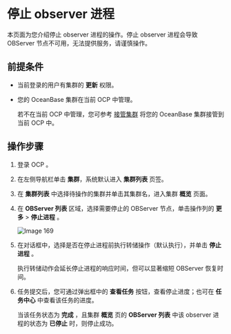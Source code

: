 # 停止 observer 进程

本页面为您介绍停止 observer 进程的操作。停止 observer 进程会导致 OBServer 节点不可用，无法提供服务，请谨慎操作。

## 前提条件

* 当前登录的用户有集群的 **更新** 权限。

* 您的 OceanBase 集群在当前 OCP 中管理。

  若不在当前 OCP 中管理，您可参考 [接管集群](../300.manage-a-cluster/400.take-over-a-cluster.md) 将您的 OceanBase 集群接管到当前 OCP 中。
  
## 操作步骤

1. 登录 OCP 。

2. 在左侧导航栏单击 **集群**，系统默认进入 **集群列表** 页签。

3. 在 **集群列表** 中选择待操作的集群并单击其集群名，进入集群 **概览** 页面。

4. 在 **OBServer 列表** 区域，选择需要停止的 OBServer 节点，单击操作列的 **更多** > **停止进程** 。

   ![Image 169](https://obbusiness-private.oss-cn-shanghai.aliyuncs.com/doc/img/ocp/421/%E5%81%9C%E6%AD%A2%E8%BF%9B%E7%A8%8B.png)

5. 在对话框中，选择是否在停止进程前执行转储操作（默认执行），并单击 **停止进程** 。

   执行转储动作会延长停止进程的响应时间，但可以显著缩短 OBServer 恢复时间。

6. 任务提交后，您可通过弹出框中的 **查看任务** 按钮，查看停止进度；也可在 **任务中心** 中查看该任务的进度。

   当该任务状态为 **完成** ，且集群 **概览** 页的 **OBServer 列表** 中该 observer 进程的状态为 **已停止** 时，则停止成功。
